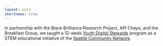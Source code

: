 ```yaml
---
layout: post
shortnews: true
---
```



In partnership with the Black Brilliance Research Project, API Chaya, and the Breakfast Group, we taught a 12-week [Youth Digital Stewards](https://drive.google.com/file/d/16iqegyYzmW9cBpvHGYQeAnkRHEpKmEV4/view?usp=sharing) program as a STEM educational initiative of the [Seattle Community Network](https://seattlecommunitynetwork.org/).

